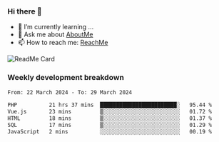 ### Hi there 👋

- 🌱 I’m currently learning ...
- 💬 Ask me about [AboutMe](https://www.itzcy.com/about)
- 📫 How to reach me: [ReachMe](https://www.itzcy.com/about)

![ReadMe Card](https://github-readme-stats-ten-gilt.vercel.app/api?username=SuperChenYun&show_icons=true&title_color=fff&icon_color=79ff97&text_color=9f9f9f&bg_color=151515&hide_border=true)

### Weekly development breakdown
<!--START_SECTION:waka-->

```txt
From: 22 March 2024 - To: 29 March 2024

PHP          21 hrs 37 mins  ████████████████████████░   95.44 %
Vue.js       23 mins         ▒░░░░░░░░░░░░░░░░░░░░░░░░   01.72 %
HTML         18 mins         ▒░░░░░░░░░░░░░░░░░░░░░░░░   01.37 %
SQL          17 mins         ▒░░░░░░░░░░░░░░░░░░░░░░░░   01.29 %
JavaScript   2 mins          ░░░░░░░░░░░░░░░░░░░░░░░░░   00.19 %
```

<!--END_SECTION:waka-->
